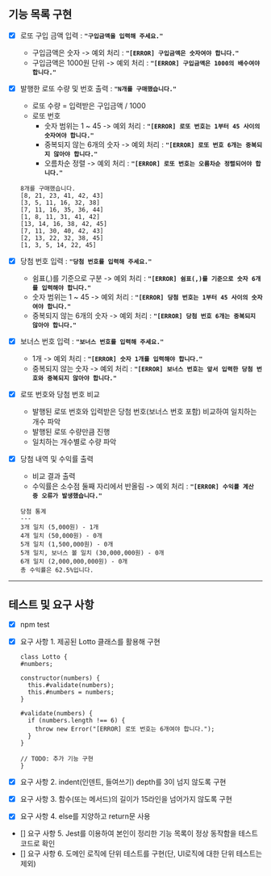## 기능 목록 구현

- [x] 로또 구입 금액 입력 : **`"구입금액을 입력해 주세요."`**

  - 구입금액은 숫자 -> 예외 처리 : **`"[ERROR] 구입금액은 숫자여야 합니다."`**
  - 구입금액은 1000원 단위 -> 예외 처리 : **`"[ERROR] 구입금액은 1000의 배수여야 합니다."`**

- [x] 발행한 로또 수량 및 번호 출력 : **`"N개를 구매했습니다."`**

  - 로또 수량 = 입력받은 구입금액 / 1000
  - 로또 번호
    - 숫자 범위는 1 ~ 45 -> 예외 처리 : **`"[ERROR] 로또 번호는 1부터 45 사이의 숫자여야 합니다."`**
    - 중복되지 않는 6개의 숫자 -> 예외 처리 : **`"[ERROR] 로또 번호 6개는 중복되지 않아야 합니다."`**
    - 오름차순 정렬 -> 예외 처리 : **`"[ERROR] 로또 번호는 오름차순 정렬되어야 합니다."`**

  ```
  8개를 구매했습니다.
  [8, 21, 23, 41, 42, 43]
  [3, 5, 11, 16, 32, 38]
  [7, 11, 16, 35, 36, 44]
  [1, 8, 11, 31, 41, 42]
  [13, 14, 16, 38, 42, 45]
  [7, 11, 30, 40, 42, 43]
  [2, 13, 22, 32, 38, 45]
  [1, 3, 5, 14, 22, 45]
  ```

- [x] 당첨 번호 입력 : **`"당첨 번호를 입력해 주세요."`**

  - 쉼표(,)를 기준으로 구분 -> 예외 처리 : **`"[ERROR] 쉼표(,)를 기준으로 숫자 6개를 입력해야 합니다."`**
  - 숫자 범위는 1 ~ 45 -> 예외 처리 : **`"[ERROR] 당첨 번호는 1부터 45 사이의 숫자여야 합니다."`**
  - 중복되지 않는 6개의 숫자 -> 예외 처리 : **`"[ERROR] 당첨 번호 6개는 중복되지 않아야 합니다."`**

- [x] 보너스 번호 입력 : **`"보너스 번호를 입력해 주세요."`**

  - 1개 -> 예외 처리 : **`"[ERROR] 숫자 1개를 입력해야 합니다."`**
  - 중복되지 않는 숫자 -> 예외 처리 : **`"[ERROR] 보너스 번호는 앞서 입력한 당첨 번호와 중복되지 않아야 합니다."`**

- [x] 로또 번호와 당첨 번호 비교

  - 발행된 로또 번호와 입력받은 당첨 번호(보너스 번호 포함) 비교하여 일치하는 개수 파악
  - 발행된 로또 수량만큼 진행
  - 일치하는 개수별로 수량 파악

- [x] 당첨 내역 및 수익률 출력
  - 비교 결과 출력
  - 수익률은 소수점 둘째 자리에서 반올림 -> 예외 처리 : **`"[ERROR] 수익률 계산 중 오류가 발생했습니다."`**
  ```
  당첨 통계
  ---
  3개 일치 (5,000원) - 1개
  4개 일치 (50,000원) - 0개
  5개 일치 (1,500,000원) - 0개
  5개 일치, 보너스 볼 일치 (30,000,000원) - 0개
  6개 일치 (2,000,000,000원) - 0개
  총 수익률은 62.5%입니다.
  ```

---

## 테스트 및 요구 사항

- [x] npm test
- [x] 요구 사항 1. 제공된 Lotto 클래스를 활용해 구현

  ```
  class Lotto {
  #numbers;

  constructor(numbers) {
    this.#validate(numbers);
    this.#numbers = numbers;
  }

  #validate(numbers) {
    if (numbers.length !== 6) {
      throw new Error("[ERROR] 로또 번호는 6개여야 합니다.");
    }
  }

  // TODO: 추가 기능 구현
  }
  ```

- [x] 요구 사항 2. indent(인덴트, 들여쓰기) depth를 3이 넘지 않도록 구현
- [x] 요구 사항 3. 함수(또는 메서드)의 길이가 15라인을 넘어가지 않도록 구현
- [x] 요구 사항 4. else를 지양하고 return문 사용
- [] 요구 사항 5. Jest를 이용하여 본인이 정리한 기능 목록이 정상 동작함을 테스트 코드로 확인
- [] 요구 사항 6. 도메인 로직에 단위 테스트를 구현(단, UI로직에 대한 단위 테스트는 제외)

